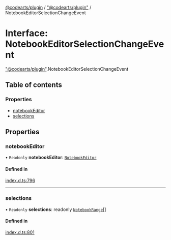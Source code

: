 [@codearts/plugin](../README.md) / ["@codearts/plugin"](../modules/_codearts_plugin_.md) / NotebookEditorSelectionChangeEvent

# Interface: NotebookEditorSelectionChangeEvent

["@codearts/plugin"](../modules/_codearts_plugin_.md).NotebookEditorSelectionChangeEvent

## Table of contents

### Properties

- [notebookEditor](codearts_plugin_.NotebookEditorSelectionChangeEvent.md#notebookeditor)
- [selections](codearts_plugin_.NotebookEditorSelectionChangeEvent.md#selections)

## Properties

### notebookEditor

• `Readonly` **notebookEditor**: [`NotebookEditor`](codearts_plugin_.NotebookEditor.md)

#### Defined in

[index.d.ts:796](https://github.com/huaweicloud/cloudide-plugin-api/blob/03c74e5/index.d.ts#L796)

___

### selections

• `Readonly` **selections**: readonly [`NotebookRange`](../classes/codearts_plugin_.NotebookRange.md)[]

#### Defined in

[index.d.ts:801](https://github.com/huaweicloud/cloudide-plugin-api/blob/03c74e5/index.d.ts#L801)
